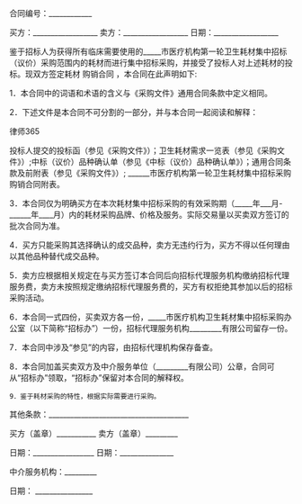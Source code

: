 
 
 

  合同编号：____________ 
 



买方：__________________
卖方：__________________
日期：__________________ 


鉴于招标人为获得所有临床需要使用的_____市医疗机构第一轮卫生耗材集中招标（议价）采购范围内的耗材而进行集中招标采购，并接受了投标人对上述耗材的投标。现双方签定耗材
购销合同
，本合同在此声明如下:


1．本合同中的词语和术语的含义与《采购文件》通用合同条款中定义相同。 


2．下述文件是本合同不可分割的一部分，并与本合同一起阅读和解释： 




 
律师365






投标人提交的投标函（参见《采购文件》）；卫生耗材需求一览表（参见《采购文件》）;中标（议价）品种确认单（参见《中标（议价）品种确认单》）；通用合同条款及前附表（参见《采购文件》）; ______市医疗机构第一轮卫生耗材集中招标采购购销合同附表。




3．本合同仅为明确买方在本次耗材集中招标采购的有效采购期（_____年___月-______年____月）内的耗材采购品牌、价格及服务。实际交易量以买卖双方签订的批次合同为准。


4．买方只能采购其选择确认的成交品种，卖方无违约行为，买方不得以任何理由以其他品种替代成交品种。


5．卖方应根据相关规定在与买方签订本合同后向招标代理服务机构缴纳招标代理服务费，卖方未按照规定缴纳招标代理服务费的，买方有权拒绝其参加以后的招标采购活动。


6．本合同一式四份，买卖双方各一份，_____市医疗机构卫生耗材集中招标采购办公室（以下简称“招标办”）一份，招标代理服务机构_________有限公司留存一份。


7．本合同中涉及“参见”的内容，由招标代理机构保存备查。


8．本合同加盖买卖双方及中介服务单位（_________有限公司）公章，合同可从“招标办”领取，“招标办”保留对本合同的解释权。


    9．鉴于耗材采购的特性，根据实际需要进行采购。 


其他条款：_______________________________________


 



 买方（盖章）___________ 卖方（盖章）_________
 
日期：_________________ 日期：_______________
 


 

  中介服务机构：_________                          
  
日期： ________________                          
  


  

   

    

     

 
     

 
     
 
      
 
      
 
       


       
 

       


       


       
 
 
      
 
     
 
    

   

  

 


